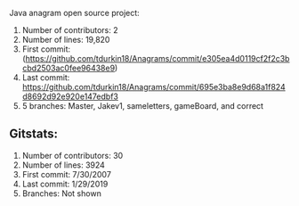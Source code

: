 Java anagram open source project:
1.  Number of contributors: 2
2.  Number of lines: 19,820
3.  First commit: (https://github.com/tdurkin18/Anagrams/commit/e305ea4d0119cf2f2c3bcbd2503ac0fee96438e9)
4.  Last commit: https://github.com/tdurkin18/Anagrams/commit/695e3ba8e9d68a1f824d8692d92e920e147edbf3
5.  5 branches: Master, Jakev1, sameletters, gameBoard, and correct
## Gitstats:
1. Number of contributors: 30
2. Number of lines: 3924
3. First commit: 7/30/2007 
4. Last commit: 1/29/2019
5. Branches: Not shown
